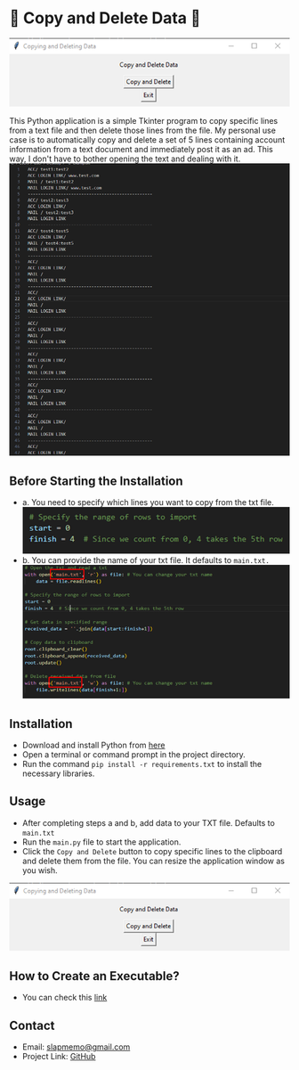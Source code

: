 # 🚀 Copy and Delete Data 🚀
![](images/Software.png)                                   

This Python application is a simple Tkinter program to copy specific lines from a text file and then delete those lines from the file. 
My personal use case is to automatically copy and delete a set of 5 lines containing account information from a text document and immediately post it as an ad. This way, I don't have to bother opening the text and dealing with it.
![](images/Example.png)

## Before Starting the Installation
- a. You need to specify which lines you want to copy from the txt file.
![](images/RangeOfRows.png)
- b. You can provide the name of your txt file. It defaults to `main.txt.`
![](images/TxtName.png)
## Installation

- Download and install Python from [here](https://www.python.org/downloads/) 
- Open a terminal or command prompt in the project directory.
- Run the command `pip install -r requirements.txt` to install the necessary libraries.

## Usage

- After completing steps a and b, add data to your TXT file. Defaults to `main.txt`
- Run the `main.py` file to start the application.
- Click the `Copy and Delete` button to copy specific lines to the clipboard and delete them from the file. You can resize the application window as you wish.
  
![](images/Software.png)

## How to Create an Executable?

- You can check this [link](https://pypi.org/project/auto-py-to-exe/) 

## Contact
- Email: slapmemo@gmail.com
- Project Link: [GitHub](https://github.com/slapmemo/Copy-Delete-Data)

